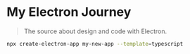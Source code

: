 # My Electron Journey

> The source about design and code with Electron.

```bash
npx create-electron-app my-new-app --template=typescript
```
